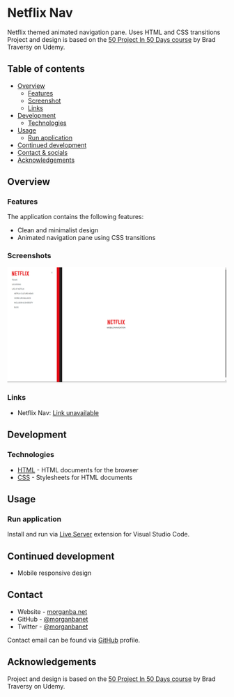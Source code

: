 # Netflix Nav

Netflix themed animated navigation pane. Uses HTML and CSS transitions Project and design is based on the [50 Project In 50 Days course](https://www.udemy.com/course/50-projects-50-days/learn/lecture/23599946#overview) by Brad Traversy on Udemy.

## Table of contents

- [Overview](#overview)
  - [Features](#features)
  - [Screenshot](#screenshot)
  - [Links](#links)
- [Development](#development)
  - [Technologies](#technologies)
- [Usage](#usage)
  - [Run application](#run-application)
- [Continued development](#continued-development)
- [Contact & socials](#contact)
- [Acknowledgements](#acknowledgements)

## Overview

### Features

The application contains the following features:

- Clean and minimalist design
- Animated navigation pane using CSS transitions

### Screenshots

![Screenshot](./screenshot.jpg)

### Links

- Netflix Nav: [Link unavailable]()

## Development

### Technologies

- [HTML](https://developer.mozilla.org/en-US/docs/Web/HTML) - HTML documents for the browser
- [CSS](https://developer.mozilla.org/en-US/docs/Web/CSS) - Stylesheets for HTML documents

## Usage

### Run application

Install and run via [Live Server](https://marketplace.visualstudio.com/items?itemName=ritwickdey.LiveServer) extension for Visual Studio Code.

## Continued development

- Mobile responsive design

## Contact

- Website - [morganba.net](morganba.net)
- GitHub - [@morganbanet](https://github.com/morganbanet)
- Twitter - [@morganbanet](https://twitter.com/morganbanet)

Contact email can be found via [GitHub](https://gist.github.com/morganbanet) profile.

## Acknowledgements

Project and design is based on the [50 Project In 50 Days course](https://www.udemy.com/course/50-projects-50-days/learn/lecture/23599946#overview) by Brad Traversy on Udemy.
